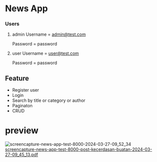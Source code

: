 # News App


### Users
1. admin
   Username = admin@test.com
   
   Password = password
   
2. user
   Username = user@test.com

   Password = password

## Feature
- Register user
- Login
- Search by title or category or author
- Paginaton
- CRUD

# preview
![screencapture-news-app-test-8000-2024-03-27-09_52_34](https://github.com/Rafli-ri/news-app/assets/55773671/6a27cd89-06fc-4dc1-86fc-88eaf54d316d)
[screencapture-news-app-test-8000-post-kecerdasan-buatan-2024-03-27-09_45_13.pdf](https://github.com/Rafli-ri/news-app/files/14767057/screencapture-news-app-test-8000-post-kecerdasan-buatan-2024-03-27-09_45_13.pdf)
